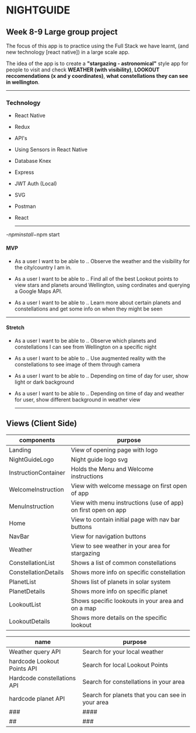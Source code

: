 # NIGHTGUIDE

## Week 8-9 Large group project

The focus of this app is to practice using the Full Stack we have learnt, (and new technology [react native]) in a large scale app.

The idea of the app is to create a **"stargazing - astronomical"** style app for people to visit and check **WEATHER (with visibility)**, **LOOKOUT reccomendations (x and y coordinates)**, **what constellations they can see in wellington**.

---

### Technology

- React Native
- Redux
- API's
- Using Sensors in React Native
- Database Knex
- Express
- JWT Auth (Local)
- SVG
- Postman
- React

  ***

-$npm install
-$npm start

#### MVP

- As a user I want to be able to .. Observe the weather and the visibility for the city/country I am in.

- As a user I want to be able to .. Find all of the best Lookout points to view stars and planets around Wellington, using cordinates and querying a Google Maps API.

- As a user I want to be able to .. Learn more about certain planets and constellations and get some info on when they might be seen

---

#### Stretch

- As a user I want to be able to .. Observe which planets and constellations I can see from Wellington on a specific night

- As a user I want to be able to .. Use augmented reality with the constellations to see image of them through camera

- As a user I want to be able to .. Depending on time of day for user, show light or dark background

- As a user I want to be able to .. Depending on time of day and weather for user, show different background in weather view

  ***

## Views (Client Side)

| components           | purpose                                                       |
| -------------------- | ------------------------------------------------------------- |
| Landing              | View of opening page with logo                                |
| NightGuideLogo       | Night guide logo svg                                          |
| InstructionContainer | Holds the Menu and Welcome instructions                       |
| WelcomeInstruction   | View with welcome message on first open of app                |
| MenuInstruction      | View with menu instructions (use of app) on first open on app |
| Home                 | View to contain initial page with nav bar buttons             |
| NavBar               | View for navigation buttons                                   |
| Weather              | View to see weather in your area for stargazing               |
| ConstellationList    | Shows a list of common constellations                         |
| ConstellationDetails | Shows more info on specific constellation                     |
| PlanetList           | Shows list of planets in solar system                         |
| PlanetDetails        | Shows more info on specific planet                            |
| LookoutList          | Shows specific lookouts in your area and on a map             |
| LookoutDetails       | Shows more details on the specific lookout                    |

| name                        | purpose                                          |
| --------------------------- | ------------------------------------------------ |
| Weather query API           | Search for your local weather                    |
| hardcode Lookout Points API | Search for local Lookout Points                  |
| Hardcode constellations API | Search for constellations in your area           |
| hardcode planet API         | Search for planets that you can see in your area |
| ###                         | ####                                             |
| ##                          | ###                                              |
